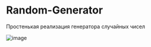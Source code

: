 # Random-Generator
Простенькая реализация генератора случайных чисел

![image](https://github.com/Faer-Foxyc/Random-Generator/assets/75839381/69eac7e6-ce1c-4dad-90d4-0dcd1110fa39)

